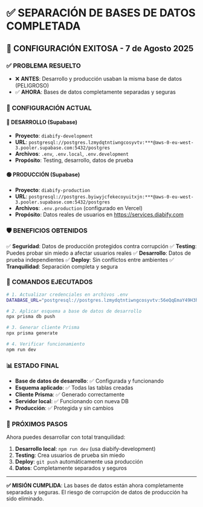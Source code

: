 # ✅ SEPARACIÓN DE BASES DE DATOS COMPLETADA

## 🎉 CONFIGURACIÓN EXITOSA - 7 de Agosto 2025

### ✅ **PROBLEMA RESUELTO**
- ❌ **ANTES**: Desarrollo y producción usaban la misma base de datos (PELIGROSO)
- ✅ **AHORA**: Bases de datos completamente separadas y seguras

### 🎯 **CONFIGURACIÓN ACTUAL**

#### 🔵 **DESARROLLO (Supabase)**
- **Proyecto**: `diabify-development`
- **URL**: `postgresql://postgres.lzmydqtntiwngcosyvtv:***@aws-0-eu-west-3.pooler.supabase.com:5432/postgres`
- **Archivos**: `.env`, `.env.local`, `.env.development`
- **Propósito**: Testing, desarrollo, datos de prueba

#### 🟢 **PRODUCCIÓN (Supabase)**
- **Proyecto**: `diabify-production` 
- **URL**: `postgresql://postgres.byiwyjcfekecoyuitxjn:***@aws-0-eu-west-3.pooler.supabase.com:5432/postgres`
- **Archivos**: `.env.production` (configurado en Vercel)
- **Propósito**: Datos reales de usuarios en https://services.diabify.com

### 🛡️ **BENEFICIOS OBTENIDOS**

✅ **Seguridad**: Datos de producción protegidos contra corrupción
✅ **Testing**: Puedes probar sin miedo a afectar usuarios reales
✅ **Desarrollo**: Datos de prueba independientes
✅ **Deploy**: Sin conflictos entre ambientes
✅ **Tranquilidad**: Separación completa y segura

### 🔧 **COMANDOS EJECUTADOS**

```bash
# 1. Actualizar credenciales en archivos .env
DATABASE_URL="postgresql://postgres.lzmydqtntiwngcosyvtv:56eQqEmaY49H3hPd@aws-0-eu-west-3.pooler.supabase.com:5432/postgres"

# 2. Aplicar esquema a base de datos de desarrollo
npx prisma db push

# 3. Generar cliente Prisma
npx prisma generate

# 4. Verificar funcionamiento
npm run dev
```

### 📊 **ESTADO FINAL**

- **Base de datos de desarrollo**: ✅ Configurada y funcionando
- **Esquema aplicado**: ✅ Todas las tablas creadas
- **Cliente Prisma**: ✅ Generado correctamente  
- **Servidor local**: ✅ Funcionando con nueva DB
- **Producción**: ✅ Protegida y sin cambios

### 🚀 **PRÓXIMOS PASOS**

Ahora puedes desarrollar con total tranquilidad:

1. **Desarrollo local**: `npm run dev` (usa diabify-development)
2. **Testing**: Crea usuarios de prueba sin miedo
3. **Deploy**: `git push` automáticamente usa producción
4. **Datos**: Completamente separados y seguros

---

**✅ MISIÓN CUMPLIDA**: Las bases de datos están ahora completamente separadas y seguras. El riesgo de corrupción de datos de producción ha sido eliminado.
